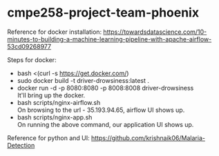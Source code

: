 # cmpe258-project-team-phoenix

Reference for docker installation:
https://towardsdatascience.com/10-minutes-to-building-a-machine-learning-pipeline-with-apache-airflow-53cd09268977

Steps for docker:
* bash <(curl -s https://get.docker.com/)
* sudo docker build -t driver-drowsiness:latest .
* docker run -d -p 8080:8080 -p 8008:8008 driver-drowsiness <br/>
It'll bring up the docker.
* bash scripts/nginx-airflow.sh </br>
On browsing to the url - 35.193.94.65, airflow UI shows up.
* bash scripts/nginx-app.sh </br>
On running the above command, our application UI shows up.


Reference for python and UI:
https://github.com/krishnaik06/Malaria-Detection
